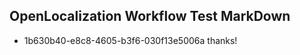 ## OpenLocalization Workflow Test MarkDown
* 1b630b40-e8c8-4605-b3f6-030f13e5006a 
thanks!<!--HONumber=Feb16_HO4-->
